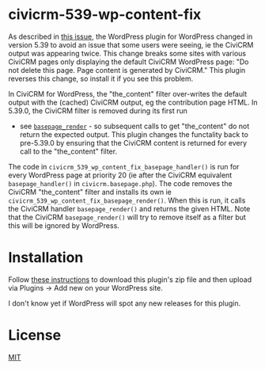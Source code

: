 # civicrm-539-wp-content-fix

As described in [this issue](https://lab.civicrm.org/dev/wordpress/-/issues/107), the WordPress plugin for WordPress changed in version 5.39 to
avoid an issue that some users were seeing, ie the CiviCRM output was appearing twice. This change breaks some sites with various CiviCRM pages
only displaying the default CiviCRM WordPress page: "Do not delete this page. Page content is generated by CiviCRM." 
This plugin reverses this change, so install it if you see this problem.

In CiviCRM for WordPress, the "the_content" filter over-writes the default output with the (cached) CiviCRM output, eg the contribution page HTML.
In 5.39.0, the CiviCRM filter is removed during its first run 
- see [`basepage_render`](https://github.com/civicrm/civicrm-wordpress/blob/master/includes/civicrm.basepage.php#L523) -
so subsequent calls to get "the_content" do not return the expected output. 
This plugin changes the functality back to pre-5.39.0 by ensuring that the CiviCRM content is returned for every call to the "the_content" filter.

The code in `civicrm_539_wp_content_fix_basepage_handler()` is run for every WordPress page at priority 20 (ie after the CiviCRM equivalent 
`basepage_handler()` in `civicrm.basepage.php`). The code removes the CiviCRM "the_content" filter and installs its own ie
`civicrm_539_wp_content_fix_basepage_render()`.  When this is run, it calls the CiviCRM handler `basepage_render()` and returns the given HTML.
Note that the CiviCRM `basepage_render()` will try to remove itself as a filter but this will be ignored by WordPress.

# Installation

Follow [these instructions](https://www.wpbeginner.com/beginners-guide/how-to-install-wordpress-plugins-and-themes-from-github/) to download this
plugin's zip file and then upload via Plugins -> Add new on your WordPress site.

I don't know yet if WordPress will spot any new releases for this plugin.

# License

[MIT](LICENCE)
